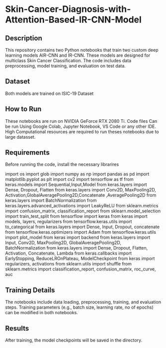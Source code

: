 # Skin-Cancer-Diagnosis-with-Attention-Based-IR-CNN-Model

## Description
This repository contains two Python notebooks that train two custom deep learning models AIR-CNN and IR-CNN. These models are designed for multiclass Skin Cancer Classification. The code includes data preprocessing, model training, and evaluation on test data.

## Dataset
Both models are trained on ISIC-19 Dataset

## How to Run
These notebooks are run on NVIDIA GeForce RTX 2080 Ti.
Code files Can be run Using Google Colab, Jupyter Notebook, VS Code or any other IDE. 
High Computational resources are required to run theses notebooks due to large datasset.


## Requirements
Before running the code, install the necessary librarires

import os
import glob
import numpy as np
import pandas as pd
import matplotlib.pyplot as plt
import cv2
import tensorflow as tf
from keras.models import Sequential,Input,Model
from keras.layers import Dense, Dropout, Flatten
from keras.layers import Conv2D, MaxPooling2D, Activation,GlobalAveragePooling2D,Concatenate ,AveragePooling2D
from keras.layers import BatchNormalization
from keras.layers.advanced_activations import LeakyReLU
from sklearn.metrics import confusion_matrix, classification_report
from sklearn.model_selection import train_test_split
from tensorflow import keras
from keras import models, layers, regularizers
from tensorflow.keras.utils import to_categorical
from keras.layers import Dense, Input, Dropout, concatenate
from tensorflow.keras.optimizers import Adam
from tensorflow.keras.utils import plot_model
from keras import backend
from keras.layers import Input, Conv2D, MaxPooling2D, GlobalAveragePooling2D, BatchNormalization
from keras.layers import Dense, Dropout, Flatten, Activation, Concatenate, Lambda
from keras.callbacks import EarlyStopping, ReduceLROnPlateau, ModelCheckpoint
from keras import regularizers, activations
from sklearn.utils import shuffle
from sklearn.metrics import classification_report, confusion_matrix, roc_curve, auc


## Training Details
The notebooks include data loading, preprocessing, training, and evaluation steps.
Training parameters (e.g., batch size, learning rate, no of epochs) can be modified in both notebooks.


## Results
After training, the model checkpoints will be saved in the directory.

